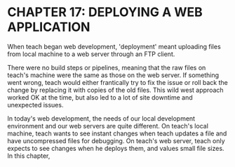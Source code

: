 # CHAPTER 17: DEPLOYING A WEB APPLICATION

When teach began web development, 'deployment' meant 
uploading files from local machine to a web server through
an FTP client.

There were no build steps or pipelines, meaning that the 
raw files on teach's machine were the same as those on the
web server. If something went wrong, teach would either
frantically try to fix the issue or roll back the change
by replacing it with copies of the old files. This wild
west approach worked OK at the time, but also led to a lot
of site downtime and unexpected issues.

In today's web development, the needs of our local development
environment and our web servers are quite different. On teach's
local machine, teach wants to see instant changes when teach
updates a file and have uncompressed files for debugging. On 
teach's web server, teach only expects to see changes when
he deploys them, and values small file sizes. In this chapter,

<!-- HERE -- p. 201! -->